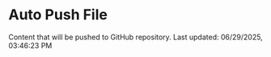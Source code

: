 # Auto Push File

Content that will be pushed to GitHub repository.
Last updated: 06/29/2025, 03:46:23 PM